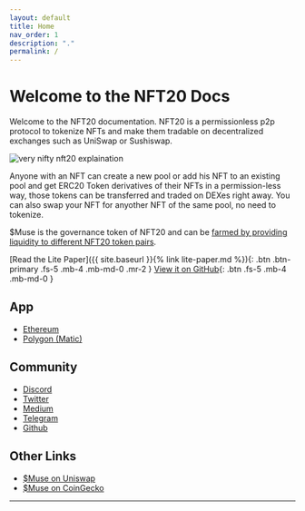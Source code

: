 ```yaml
---
layout: default
title: Home
nav_order: 1
description: "."
permalink: /
---
```


# Welcome to the NFT20 Docs

Welcome to the NFT20 documentation. NFT20 is a permissionless p2p protocol to tokenize NFTs and make them tradable on decentralized exchanges such as UniSwap or Sushiswap.

![very nifty nft20 explaination](https://github.com/verynifty/NFT20-docs/blob/master/assets/img/very_nifty_explain.png?raw=true)

Anyone with an NFT can create a new pool or add his NFT to an existing pool and get ERC20 Token derivatives of their NFTs in a permission-less way, those tokens can be transferred and traded on DEXes
right away. You can also swap your NFT for anyother NFT of the same pool, no need to tokenize. 

$Muse is the governance token of NFT20 and can be [farmed by providing liquidity to different NFT20 token pairs](https://nft20.io/farm).

[Read the Lite Paper]({{ site.baseurl }}{% link lite-paper.md %}){: .btn .btn-primary .fs-5 .mb-4 .mb-md-0 .mr-2 } [View it on GitHub](https://github.com/verynifty/){: .btn .fs-5 .mb-4 .mb-md-0 }

## App
* [Ethereum](https://nft20.io)
* [Polygon (Matic)](https://polygon.nft20.io)

## Community

* [Discord](https://discord.gg/mmvEKSN)
* [Twitter](https://twitter.com/NiftyMuseum)
* [Medium](https://medium.com/@verynifty)
* [Telegram](https://t.me/nft20)
* [Github](https://github.com/verynifty)

## Other Links

* [$Muse on Uniswap](https://info.uniswap.org/token/0xb6ca7399b4f9ca56fc27cbff44f4d2e4eef1fc81)
* [$Muse on CoinGecko](https://www.coingecko.com/en/coins/muse)




---
